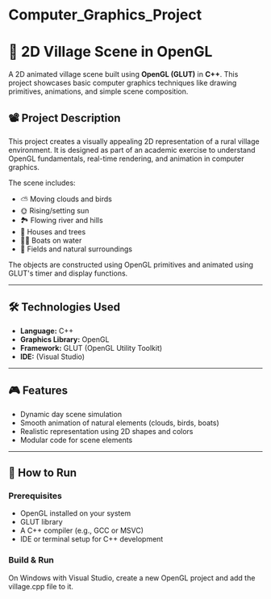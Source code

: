 # Computer_Graphics_Project
# 🌄 2D Village Scene in OpenGL

A 2D animated village scene built using **OpenGL (GLUT)** in **C++**. This project showcases basic computer graphics techniques like drawing primitives, animations, and simple scene composition.

## 📽️ Project Description

This project creates a visually appealing 2D representation of a rural village environment. It is designed as part of an academic exercise to understand OpenGL fundamentals, real-time rendering, and animation in computer graphics.

The scene includes:
- ⛅ Moving clouds and birds
- 🌞 Rising/setting sun
- 🏞️ Flowing river and hills
- 🏡 Houses and trees
- 🚣‍♂️ Boats on water
- 🌾 Fields and natural surroundings

The objects are constructed using OpenGL primitives and animated using GLUT's timer and display functions.

---

## 🛠️ Technologies Used

- **Language:** C++
- **Graphics Library:** OpenGL
- **Framework:** GLUT (OpenGL Utility Toolkit)
- **IDE:** (Visual Studio)

---

## 🎮 Features

- Dynamic day scene simulation
- Smooth animation of natural elements (clouds, birds, boats)
- Realistic representation using 2D shapes and colors
- Modular code for scene elements

---

## 🚀 How to Run

### Prerequisites

- OpenGL installed on your system
- GLUT library
- A C++ compiler (e.g., GCC or MSVC)
- IDE or terminal setup for C++ development

### Build & Run

On Windows with Visual Studio, create a new OpenGL project and add the village.cpp file to it.

